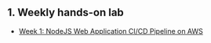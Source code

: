 ## 1. Weekly hands-on lab
- [Week 1: NodeJS Web Application CI/CD Pipeline on AWS](https://abdullahalaslan.medium.com/nodejs-web-application-ci-cd-pipeline-on-aws-afec69a68b2e)

